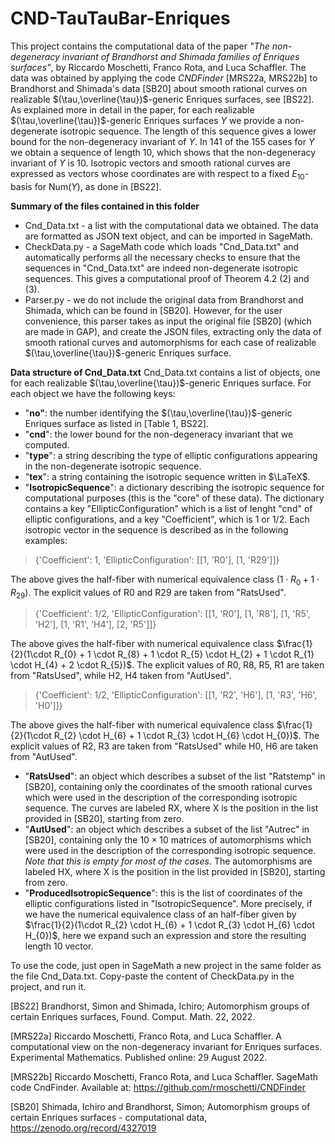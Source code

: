 # CND-TauTauBar-Enriques
This project contains the computational data of the paper *"The non-degeneracy invariant of Brandhorst and Shimada families of Enriques surfaces"*, by Riccardo Moschetti, Franco Rota, and Luca Schaffler.
The data was obtained by applying the code *CNDFinder* [MRS22a, MRS22b] to Brandhorst and Shimada's data [SB20] about smooth rational curves on realizable $(\tau,\overline{\tau})$-generic Enriques surfaces, see [BS22].
As explained more in detail in the paper, for each realizable $(\tau,\overline{\tau})$-generic Enriques surfaces $Y$ we provide a non-degenerate isotropic sequence. The length of this sequence gives a lower bound for the non-degeneracy invariant of $Y$. In 141 of the 155 cases for $Y$ we obtain a sequence of length 10, which shows that the non-degeneracy invariant of $Y$ is 10. Isotropic vectors and smooth rational curves are expressed as vectors whose coordinates are with respect to a fixed $E_{10}$-basis for $\mathrm{Num}(Y)$, as done in [BS22].

**Summary of the files contained in this folder**
 - Cnd_Data.txt - a list with the computational data we obtained. The data are formatted as JSON text object, and can be imported in SageMath.
 - CheckData.py - a SageMath code which loads "Cnd_Data.txt" and automatically performs all the necessary checks to ensure that the sequences in "Cnd_Data.txt" are indeed non-degenerate isotropic sequences. This gives a computational proof of Theorem 4.2 (2) and (3).
 - Parser.py - we do not include the original data from Brandhorst and Shimada, which can be found in [SB20]. However, for the user convenience, this parser takes as input the original file [SB20] (which are made in GAP), and create the JSON files, extracting only the data of smooth rational curves and automorphisms for each case of realizable $(\tau,\overline{\tau})$-generic Enriques surface.

**Data structure of Cnd_Data.txt**
Cnd_Data.txt contains a list of objects, one for each realizable $(\tau,\overline{\tau})$-generic Enriques surface. For each object we have the following keys:

 - "**no"**: the number identifying the $(\tau,\overline{\tau})$-generic Enriques surface as listed in [Table 1, BS22].
 - "**cnd**": the lower bound for the non-degeneracy invariant that we computed.
 - "**type**": a string describing the type of elliptic configurations appearing in the non-degenerate isotropic sequence.
 - "**tex**": a string containing the isotropic sequence written in $\LaTeX$.
 - "**IsotropicSequence**": a dictionary describing the isotropic sequence for computational purposes (this is the "core" of these data). The dictionary contains a key "EllipticConfiguration" which is a list of lenght "cnd" of elliptic configurations, and a key "Coefficient", which is 1 or 1/2. Each isotropic vector in the sequence is described as in the following examples:

> {'Coefficient': 1, 'EllipticConfiguration': [[1, 'R0'], [1, 'R29']]}

The above gives the half-fiber with numerical equivalence class $(1\cdot R_{0} + 1 \cdot R_{29})$. The explicit values of R0 and R29 are taken from "RatsUsed".

> {'Coefficient': 1/2,    'EllipticConfiguration': [[1, 'R0'], [1, 'R8'], [1, 'R5', 'H2'], [1, 'R1', 'H4'], [2, 'R5']]}

The above gives the half-fiber with numerical equivalence class $\frac{1}{2}(1\cdot R_{0} + 1 \cdot R_{8} + 1 \cdot R_{5} \cdot H_{2} + 1 \cdot R_{1} \cdot H_{4} + 2 \cdot R_{5})$. The explicit values of R0, R8, R5, R1 are taken from "RatsUsed", while H2, H4 taken from "AutUsed".

> {'Coefficient': 1/2, 'EllipticConfiguration': [[1, 'R2', 'H6'], [1, 'R3', 'H6', 'H0']]}

The above gives the half-fiber with numerical equivalence class $\frac{1}{2}(1\cdot R_{2} \cdot H_{6} + 1 \cdot R_{3} \cdot H_{6} \cdot H_{0})$. The explicit values of R2, R3 are taken from "RatsUsed" while H0, H6 are taken from "AutUsed".

 - "**RatsUsed**": an object which describes a subset of the list "Ratstemp" in [SB20], containing only the coordinates of the smooth rational curves which were used in the description of the corresponding isotropic sequence. The curves are labeled RX, where X is the position in the list provided in [SB20], starting from zero.
 - "**AutUsed**": an object which describes a subset of the list "Autrec" in [SB20], containing only the $10 \times 10$ matrices of automorphisms which were used in the description of the corresponding isotropic sequence. *Note that this is empty for most of the cases.* The automorphisms are labeled HX, where X is the position in the list provided in [SB20], starting from zero.
 - "**ProducedIsotropicSequence**": this is the list of coordinates of the elliptic configurations listed in "IsotropicSequence". More precisely, if we have the numerical equivalence class of an half-fiber given by $\frac{1}{2}(1\cdot R_{2} \cdot H_{6} + 1 \cdot R_{3} \cdot H_{6} \cdot H_{0})$, here we expand such an expression and store the resulting length 10 vector.

To use the code, just open in SageMath a new project in the same folder as the file Cnd_Data.txt. Copy-paste the content of CheckData.py in the project, and run it.

[BS22] Brandhorst, Simon and Shimada, Ichiro; Automorphism groups of certain Enriques surfaces, Found. Comput. Math. 22, 2022.

[MRS22a] Riccardo Moschetti, Franco Rota, and Luca Schaffler. A computational view on the non-degeneracy invariant for Enriques surfaces. Experimental Mathematics. Published online: 29 August 2022.

[MRS22b] Riccardo Moschetti, Franco Rota, and Luca Schaffler. SageMath code CndFinder. Available at: https://github.com/rmoschetti/CNDFinder

[SB20] Shimada, Ichiro and Brandhorst, Simon; Automorphism groups of certain Enriques surfaces - computational data, https://zenodo.org/record/4327019